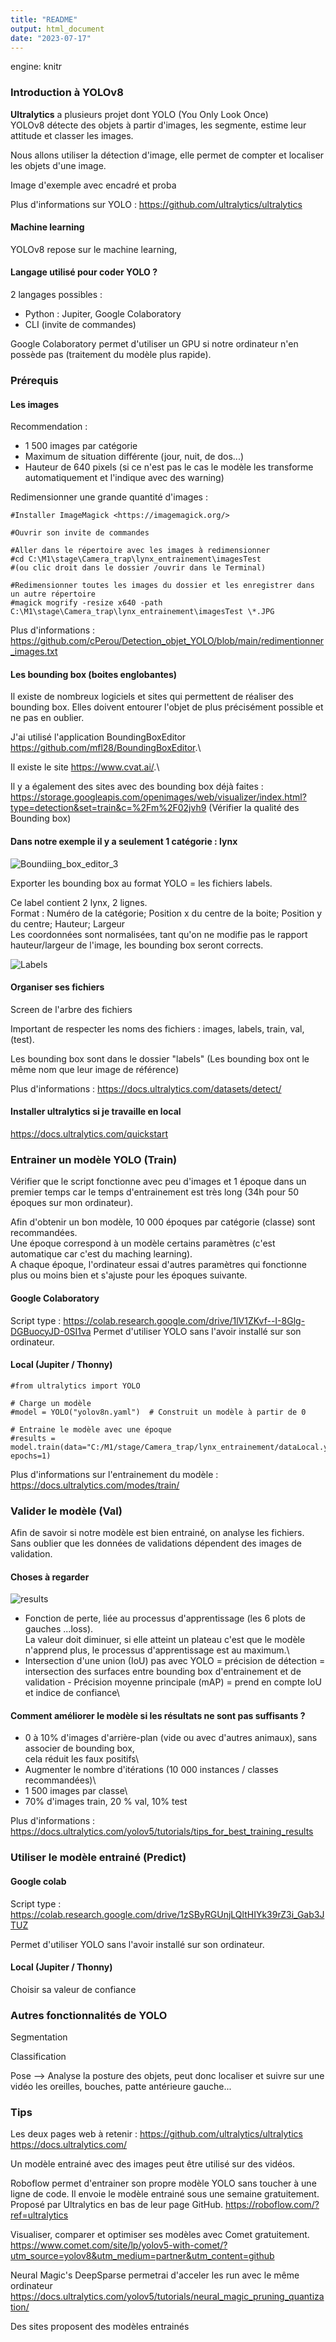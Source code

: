 ```yaml
---
title: "README"
output: html_document
date: "2023-07-17"
---
```


engine: knitr

### Introduction à YOLOv8

**Ultralytics** a plusieurs projet dont YOLO (You Only Look Once)\
YOLOv8 détecte des objets à partir d'images, les segmente, estime leur attitude et classer les images.

Nous allons utiliser la détection d'image, elle permet de compter et localiser les objets d'une image.

Image d'exemple avec encadré et proba

Plus d'informations sur YOLO : <https://github.com/ultralytics/ultralytics>

#### Machine learning

YOLOv8 repose sur le machine learning,

#### Langage utilisé pour coder YOLO ?

2 langages possibles :
- Python : Jupiter, Google Colaboratory
- CLI (invite de commandes)

Google Colaboratory permet d'utiliser un GPU si notre ordinateur n'en possède pas (traitement du modèle plus rapide).

### Prérequis

#### Les images

Recommendation :
- 1 500 images par catégorie
- Maximum de situation différente (jour, nuit, de dos...)
- Hauteur de 640 pixels (si ce n'est pas le cas le modèle les transforme automatiquement et l'indique avec des warning)

Redimensionner une grande quantité d'images :

```{r}
#Installer ImageMagick <https://imagemagick.org/>

#Ouvrir son invite de commandes

#Aller dans le répertoire avec les images à redimensionner 
#cd C:\M1\stage\Camera_trap\lynx_entrainement\imagesTest
#(ou clic droit dans le dossier /ouvrir dans le Terminal)

#Redimensionner toutes les images du dossier et les enregistrer dans un autre répertoire
#magick mogrify -resize x640 -path C:\M1\stage\Camera_trap\lynx_entrainement\imagesTest \*.JPG
```

Plus d'informations : <https://github.com/cPerou/Detection_objet_YOLO/blob/main/redimentionner_images.txt>

#### Les bounding box (boites englobantes)

Il existe de nombreux logiciels et sites qui permettent de réaliser des bounding box. Elles doivent entourer l'objet de plus précisément possible et ne pas en oublier.

J'ai utilisé l'application BoundingBoxEditor <https://github.com/mfl28/BoundingBoxEditor>.\

Il existe le site <https://www.cvat.ai/>.\

Il y a également des sites avec des bounding box déjà faites : <https://storage.googleapis.com/openimages/web/visualizer/index.html?type=detection&set=train&c=%2Fm%2F02jvh9> (Vérifier la qualité des Bounding box)

#### Dans notre exemple il y a seulement 1 catégorie : lynx

![Boundiing_box_editor_3](https://github.com/cPerou/Tuto_YOLO/assets/137327551/c46d792c-7627-4056-bac1-49709a84f4ca)

Exporter les bounding box au format YOLO = les fichiers labels.

Ce label contient 2 lynx, 2 lignes.\
Format : Numéro de la catégorie; Position x du centre de la boite; Position y du centre; Hauteur; Largeur\
Les coordonnées sont normalisées, tant qu'on ne modifie pas le rapport hauteur/largeur de l'image, les bounding box seront corrects.

![Labels](https://github.com/cPerou/Tuto_YOLO/assets/137327551/e6bbf7c6-0e08-4299-9422-1b3098a8994f)

#### Organiser ses fichiers

Screen de l'arbre des fichiers

Important de respecter les noms des fichiers : images, labels, train, val, (test).

Les bounding box sont dans le dossier "labels" (Les bounding box ont le même nom que leur image de référence)

Plus d'informations : <https://docs.ultralytics.com/datasets/detect/>

#### Installer ultralytics si je travaille en local

<https://docs.ultralytics.com/quickstart>

### Entrainer un modèle YOLO (Train)

Vérifier que le script fonctionne avec peu d'images et 1 époque dans un premier temps car le temps d'entrainement est très long (34h pour 50 époques sur mon ordinateur).

Afin d'obtenir un bon modèle, 10 000 époques par catégorie (classe) sont recommandées.\
Une époque correspond à un modèle certains paramètres (c'est automatique car c'est du maching learning).\
A chaque époque, l'ordinateur essai d'autres paramètres qui fonctionne plus ou moins bien et s'ajuste pour les époques suivante.

#### Google Colaboratory

Script type : <https://colab.research.google.com/drive/1lV1ZKvf--I-8Glg-DGBuocyJD-0SI1va> Permet d'utiliser YOLO sans l'avoir installé sur son ordinateur.

#### Local (Jupiter / Thonny)

```{r}
#from ultralytics import YOLO

# Charge un modèle
#model = YOLO("yolov8n.yaml")  # Construit un modèle à partir de 0

# Entraine le modèle avec une époque
#results = model.train(data="C:/M1/stage/Camera_trap/lynx_entrainement/dataLocal.yaml", epochs=1)  
```

Plus d'informations sur l'entrainement du modèle : <https://docs.ultralytics.com/modes/train/>

### Valider le modèle (Val)

Afin de savoir si notre modèle est bien entrainé, on analyse les fichiers.\
Sans oublier que les données de validations dépendent des images de validation.

#### Choses à regarder

![results](https://github.com/cPerou/Tuto_YOLO/assets/137327551/4b1b12d1-7384-4eae-a830-1d1a67ae0403) 
- Fonction de perte, liée au processus d'apprentissage (les 6 plots de gauches ...loss).\
La valeur doit diminuer, si elle atteint un plateau c'est que le modèle n'apprend plus, le processus d'apprentissage est au maximum.\
- Intersection d'une union (IoU) pas avec YOLO = précision de détection = intersection des surfaces entre bounding box d'entrainement et de validation - Précision moyenne principale (mAP) = prend en compte IoU et indice de confiance\

#### Comment améliorer le modèle si les résultats ne sont pas suffisants ?

-   0 à 10% d'images d'arrière-plan (vide ou avec d'autres animaux), sans associer de bounding box,\
    cela réduit les faux positifs\
-   Augmenter le nombre d'itérations (10 000 instances / classes recommandées)\
-   1 500 images par classe\
-   70% d'images train, 20 % val, 10% test

Plus d'informations : <https://docs.ultralytics.com/yolov5/tutorials/tips_for_best_training_results>

### Utiliser le modèle entrainé (Predict)

#### Google colab

Script type : <https://colab.research.google.com/drive/1zSByRGUnjLQltHIYk39rZ3i_Gab3JTUZ>

Permet d'utiliser YOLO sans l'avoir installé sur son ordinateur.

#### Local (Jupiter / Thonny)

Choisir sa valeur de confiance

### Autres fonctionnalités de YOLO

Segmentation

Classification

Pose --\> Analyse la posture des objets, peut donc localiser et suivre sur une vidéo les oreilles, bouches, patte antérieure gauche...

### Tips

Les deux pages web à retenir : <https://github.com/ultralytics/ultralytics> <https://docs.ultralytics.com/>

Un modèle entrainé avec des images peut être utilisé sur des vidéos.

Roboflow permet d'entrainer son propre modèle YOLO sans toucher à une ligne de code. Il envoie le modèle entrainé sous une semaine gratuitement. Proposé par Ultralytics en bas de leur page GitHub. <https://roboflow.com/?ref=ultralytics>

Visualiser, comparer et optimiser ses modèles avec Comet gratuitement. <https://www.comet.com/site/lp/yolov5-with-comet/?utm_source=yolov8&utm_medium=partner&utm_content=github>

Neural Magic's DeepSparse permetrai d'acceler les run avec le même ordinateur <https://docs.ultralytics.com/yolov5/tutorials/neural_magic_pruning_quantization/>

Des sites proposent des modèles entrainés
